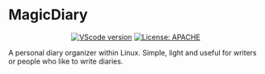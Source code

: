 # MagicDiary
<div align="center">
  
[![VScode version](https://img.shields.io/visual-studio-marketplace/v/FelypeInvictus.MagicDiary)](https://marketplace.visualstudio.com/items?itemName=FelypeInvictus.MagicDiary&ssr=false#overview)
[![License: APACHE](https://img.shields.io/badge/License-APACHE%202.0-yellow)](/LICENSE)

</div>
A personal diary organizer within Linux. Simple, light and useful for writers or people who like to write diaries.
